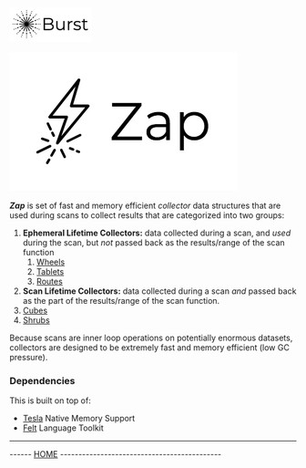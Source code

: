 ![Burst](../doc/burst_small.png "")

![](./doc/zap.png "")

___Zap___ is set of fast and memory efficient _collector_ data structures that are used
during scans to collect results that are categorized into two groups:
1. __Ephemeral Lifetime Collectors:__ data collected during a scan, and _used_ during the scan, but _not_ passed back as
the results/range of the scan function
	1. [Wheels](doc/wheels.md)
	1. [Tablets](./doc/tablets.md)
	1. [Routes](./doc/routes.md)
1. __Scan Lifetime Collectors:__ data collected during a scan _and_ passed back as the part of the results/range of the scan function.
1. [Cubes](./doc/cubes.md)
1. [Shrubs](./doc/shrubs.md)

Because scans are inner loop operations on potentially enormous datasets, collectors are designed to be extremely
fast and memory efficient (low GC pressure).

### Dependencies
This is built on top of:
* [Tesla](../burst-tesla/readme.md)  Native Memory Support
* [Felt](../burst-felt/readme.md) Language Toolkit


---
------ [HOME](../readme.md) --------------------------------------------
